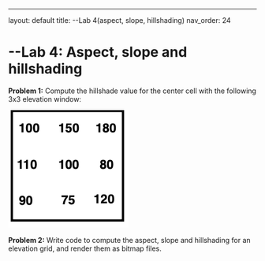 ---
layout: default 
title: --Lab 4(aspect, slope, hillshading)
nav_order: 24

# --Lab 4: Aspect, slope and hillshading 


__Problem 1:__ Compute the hillshade value for the center cell with the following 3x3 elevation window: 

![](hillshade.png)

__Problem 2:__ Write code to compute the aspect, slope and hillshading for an elevation grid, and render them as bitmap files. 
